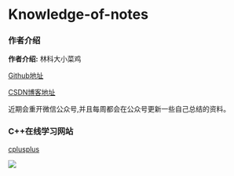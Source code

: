 # Knowledge-of-notes

### 作者介绍

**作者介绍:**  林科大小菜鸡  

[Github地址](https://github.com/GpsLypy)

[CSDN博客地址](https://blog.csdn.net/weixin_46269257?spm=1001.2014.3001.5343)

近期会重开微信公众号,并且每周都会在公众号更新一些自己总结的资料。

### C++在线学习网站
[cplusplus](http://www.cplusplus.com/)

![](https://imgkr.cn-bj.ufileos.com/66f3a716-b3cc-469b-9b61-8be00244305c.png)

